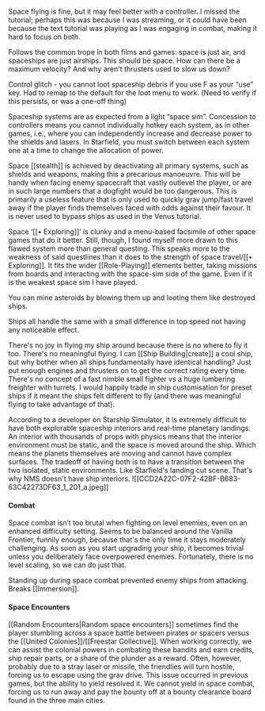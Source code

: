Space flying is fine, but it may feel better with a controller. I missed the tutorial; perhaps this was because I was streaming, or it could have been because the text tutorial was playing as I was engaging in combat, making it hard to focus on both.

Follows the common trope in both films and games: space is just air, and spaceships are just airships.
	This should be space. How can there be a maximum velocity? And why aren't thrusters used to slow us down?

Control glitch - you cannot loot spaceship debris if you use F as your “use” key. Had to remap to the default for the loot menu to work. (Need to verify if this persists, or was a one-off thing)

Spaceship systems are as expected from a light “space sim”. Concession to controllers means you cannot individually hotkey each system, as in other games, i.e., where you can independently increase and decrease power to the shields and lasers. In Starfield, you must switch between each system one at a time to change the allocation of power.

Space [[stealth]] is achieved by deactivating all primary systems, such as shields and weapons, making this a precarious manoeuvre. This will be handy when facing enemy spacecraft that vastly outlevel the player, or are in such large numbers that a dogfight would be too dangerous.
	This is primarily a useless feature that is only used to quickly grav jump/fast travel away if the player finds themselves faced with odds against their favour. It is never used to bypass ships as used in the Venus tutorial.

Space ‘[[• Exploring]]’ is clunky and a menu-based facsimile of other space games that do it better. Still, though, I found myself more drawn to this flawed system more than general questing. 
	This speaks more to the weakness of said questlines than it does to the strength of space travel/[[• Exploring]].
It fits the wider [[Role-Playing]] elements better, taking missions from boards and interacting with the space-sim side of the game. Even if it is the weakest space sim I have played. 

You can mine asteroids by blowing them up and looting them like destroyed ships.

Ships all handle the same with a small difference in top speed not having any noticeable effect.

There's no joy in flying my ship around because there is no where to fly it too. There's no meaningful flying. I can [[Ship Building|create]] a cool ship, but why bother when all ships fundamentally have identical handling? Just put enough engines and thrusters on to get the correct rating every time. There's no concept of a fast nimble small fighter vs a huge lumbering freighter with turrets. I would happily trade in ship customisation for preset ships if it meant the ships felt different to fly (and there was meaningful flying to take advantage of that).

According to a developer on Starship Simulator, it is extremely difficult to have both explorable spaceship interiors and real-time planetary landings. An interior with thousands of props with physics means that the interior environment must be static, and the space is moved around the ship. Which means the planets themselves are moving and cannot have complex surfaces. The tradeoff of having both is to have a transition between the two isolated, static environments. Like Starfield's landing cut scene. That's why NMS doesn't have ship interiors.
![[CCD2A22C-07F2-42BF-B683-63C42273DF63_1_201_a.jpeg]]

#### Combat
Space combat isn’t too brutal when fighting on level enemies, even on an enhanced difficulty setting. Seems to be balanced around the Vanilla Frontier, funnily enough, because that's the only time it stays moderately challenging. As soon as you start upgrading your ship, it becomes trivial unless you deliberately face overpowered enemies. Fortunately, there is no level scaling, so we can do just that.

Standing up during space combat prevented enemy ships from attacking. Breaks [[Immersion]].
#### Space Encounters
[[Random Encounters|Random space encounters]] sometimes find the player stumbling across a space battle between pirates or spacers versus the [[United Colonies]]/[[Freestar Collective]]. 
When working correctly, we can assist the colonial powers in combating these bandits and earn credits, ship repair parts, or a share of the plunder as a reward. Often, however, probably due to a stray laser or missile, the friendlies will turn hostile, forcing us to escape using the grav drive. This issue occurred in previous games, but the ability to yield resolved it. 
We cannot yield in space combat, forcing us to run away and pay the bounty off at a bounty clearance board found in the three main cities.
